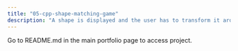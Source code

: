 ```yaml
---
title: "05-cpp-shape-matching-game"
description: "A shape is displayed and the user has to transform it around the screen to match it to the given required position. Has 30+ features."
---
```

Go to README.md in the main portfolio page to access project.


